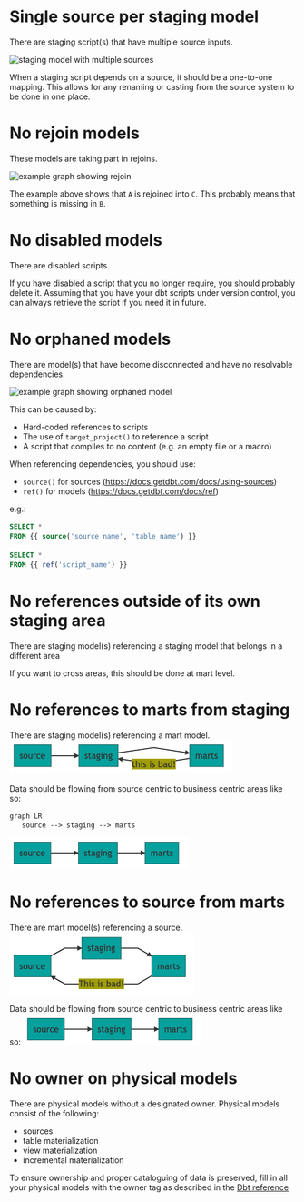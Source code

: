 # Single source per staging model

There are staging script(s) that have multiple source inputs.

![staging model with multiple sources](./images/staging_single_source.png)

When a staging script depends on a source, it should be a one-to-one mapping. This allows for any renaming or casting from the source system to be done in one place.

# No rejoin models

These models are taking part in rejoins.

![example graph showing rejoin](./images/no_rejoin.png)

The example above shows that `A` is rejoined into `C`. This probably means that something is missing in `B`.

# No disabled models

There are disabled scripts.

If you have disabled a script that you no longer require, you should probably delete it.
Assuming that you have your dbt scripts under version control, you can always retrieve the script if you need it in future.

# No orphaned models

There are model(s) that have become disconnected and have no resolvable dependencies.

![example graph showing orphaned model](./images/no_orphans.png)

This can be caused by:

- Hard-coded references to scripts
- The use of `target_project()` to reference a script
- A script that compiles to no content (e.g. an empty file or a macro)

When referencing dependencies, you should use:

- `source()` for sources (https://docs.getdbt.com/docs/using-sources)
- `ref()` for models (https://docs.getdbt.com/docs/ref)

e.g.:

```sql
SELECT *
FROM {{ source('source_name', 'table_name') }}

SELECT *
FROM {{ ref('script_name') }}
```


# No references outside of its own staging area
There are staging model(s) referencing a staging model that belongs in a different area

If you want to cross areas, this should be done at mart level.

# No references to marts from staging

There are staging model(s) referencing a mart model.
![Alt text](./images/no_references_to_marts_from_staging.png)

Data should be flowing from source centric to business centric areas like so:
```mermaid
graph LR
   source --> staging --> marts
```
![Alt text](./images/data_flow_diagram.png)

# No references to source from marts
There are mart model(s) referencing a source. 
![Alt text](./images/no_references_to_source_from_marts.png)

Data should be flowing from source centric to business centric areas like so:
![Alt text](./images/data_flow_diagram.png)

# No owner on physical models
There are physical models without a designated owner. Physical models consist of the following:
- sources
- table materialization
- view materialization
- incremental materialization

To ensure ownership and proper cataloguing of data is preserved, fill in all your physical models with the owner tag as described in the [Dbt reference](https://docs.getdbt.com/reference/resource-properties/meta/#designate-a-model-owner)